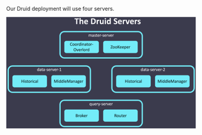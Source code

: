Our Druid deployment will use four servers.

![servers](./images/1-servers-and-proceses/servers.png)
